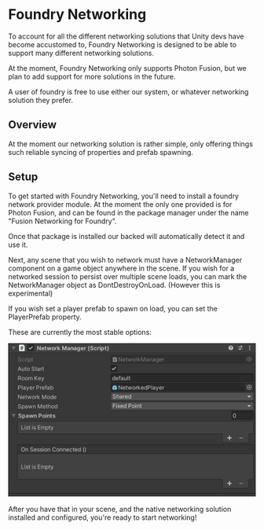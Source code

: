 # Foundry Networking
To account for all the different networking solutions that Unity devs have become accustomed to, 
Foundry Networking is designed to be able to support many different networking solutions.

At the moment, Foundry Networking only supports Photon Fusion, but we plan to add support for more solutions in the future.

A user of foundry is free to use either our system, or whatever networking solution they prefer.

## Overview
At the moment our networking solution is rather simple, only offering things such reliable syncing of properties 
and prefab spawning.

## Setup 
To get started with Foundry Networking, you'll need to install a foundry network provider module. At the moment the only one 
provided is for Photon Fusion, and can be found in the package manager under the name "Fusion Networking for Foundry".

Once that package is installed our backed will automatically detect it and use it.

Next, any scene that you wish to network must have a NetworkManager component on a game object anywhere in the scene. 
If you wish for a networked session to persist over multiple scene loads, you can mark the NetworkManager object 
as DontDestroyOnLoad. (However this is experimental)

If you wish set a player prefab to spawn on load, you can set the PlayerPrefab property.

These are currently the most stable options:

![NetworkManager defaults](/Media/Manual/Networking/NetworkManager.png)

After you have that in your scene, and the native networking solution installed and configured, you're ready to start networking!